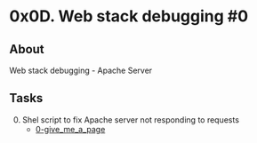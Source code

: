 # 0x0D. Web stack debugging #0

## About
Web stack debugging - Apache Server

## Tasks
0. Shel script to fix Apache server not responding to requests
	* [0-give_me_a_page](0-give_me_a_page)
